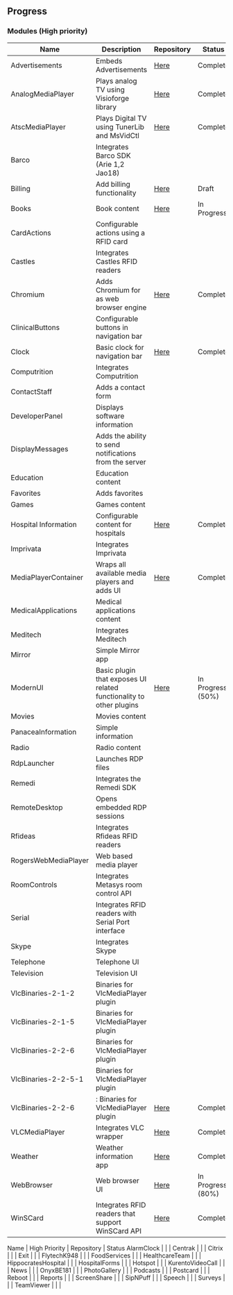 ## Progress

### Modules (High priority)
Name | Description | Repository | Status
--- | --- | --- | --- 
Advertisements | Embeds Advertisements | [Here](https://git.i3inc.ca/Panacea2-1/Panacea.Modules.Advertisements) | Complete
AnalogMediaPlayer | Plays analog TV using Visioforge library | [Here](https://git.i3inc.ca/Panacea2-1/Panacea.Modules.AnalogMediaPlayer) | Complete
AtscMediaPlayer | Plays Digital TV using TunerLib and MsVidCtl | [Here](https://git.i3inc.ca/Panacea2-1/Panacea.Modules.AtscMediaPlayer) | Complete
Barco | Integrates Barco SDK (Arie 1,2 Jao18) | |
Billing | Add billing functionality | [Here](https://git.i3inc.ca/Panacea2-1/Panacea.Modules.Billing) | Draft
Books | Book content | [Here](https://git.i3inc.ca/Panacea2-1/Panacea.Modules.Books) | In Progress
CardActions | Configurable actions using a RFID card | |
Castles | Integrates Castles RFID readers  | |
Chromium | Adds Chromium for as web browser engine | [Here](https://git.i3inc.ca/Panacea2-1/Panacea.Modules.Chromium) | Complete
ClinicalButtons | Configurable buttons in navigation bar | |
Clock | Basic clock for navigation bar | [Here](https://git.i3inc.ca/Panacea2-1/Panacea.Modules.Clock) | Complete
Computrition | Integrates Computrition | |
ContactStaff | Adds a contact form | |
DeveloperPanel | Displays software information | |
DisplayMessages | Adds the ability to send notifications from the server | |
Education | Education content | |
Favorites | Adds favorites | |
Games | Games content | |
Hospital Information | Configurable content for hospitals | [Here](https://git.i3inc.ca/Panacea2-1/Panacea.Modules.HospitalInformation) | Complete
Imprivata | Integrates Imprivata | |
MediaPlayerContainer | Wraps all available media players and adds UI | [Here](https://git.i3inc.ca/Panacea2-1/Panacea.Modules.MediaPlayerContainer) | Complete
MedicalApplications | Medical applications content | |
Meditech | Integrates Meditech | |
Mirror | Simple Mirror app | |
ModernUI | Basic plugin that exposes UI related functionality to other plugins | [Here](https://git.i3inc.ca/Panacea2-1/Panacea.Modules.ModernUi) | In Progress (50%)
Movies | Movies content | |
PanaceaInformation | Simple information | |
Radio | Radio content | |
RdpLauncher | Launches RDP files | |
Remedi | Integrates the Remedi SDK | |
RemoteDesktop | Opens embedded RDP sessions | |
Rfideas | Integrates Rfideas RFID readers | |
RogersWebMediaPlayer | Web based media player | |
RoomControls | Integrates Metasys room control API | |
Serial | Integrates RFID readers with Serial Port interface | |
Skype | Integrates Skype | |
Telephone | Telephone UI | |
Television | Television UI | |
VlcBinaries-2-1-2 | Binaries for VlcMediaPlayer plugin |  | 
VlcBinaries-2-1-5 | Binaries for VlcMediaPlayer plugin |  | 
VlcBinaries-2-2-6 | Binaries for VlcMediaPlayer plugin
VlcBinaries-2-2-5-1 | Binaries for VlcMediaPlayer plugin |  | 
VlcBinaries-2-2-6 |: Binaries for VlcMediaPlayer plugin | [Here](https://git.i3inc.ca/Panacea2-1/Panacea.Modules.VlcBinaries-2-2-6) | Complete
VLCMediaPlayer | Integrates VLC wrapper | [Here](https://git.i3inc.ca/Panacea2-1/Panacea.Modules.VlcMediaPlayer) | Complete
Weather | Weather information app | [Here](https://git.i3inc.ca/Panacea2-1/Panacea.Modules.Weather) | Complete
WebBrowser | Web browser UI | [Here](https://git.i3inc.ca/Panacea2-1/Panacea.Modules.WebBrowser) | In Progress (80%)
WinSCard | Integrates RFID readers that support WinSCard API | [Here](https://git.i3inc.ca/Panacea2-1/Panacea.Modules.WinSCard) | Complete

Name | High Priority | Repository | Status
AlarmClock | | |
Centrak | | |
Citrix | | |
Exit | | |
FlytechK948 | | |
FoodServices | | |
HealthcareTeam | | |
HippocratesHospital | | |
HospitalForms | | |
Hotspot | | |
KurentoVideoCall | | |
News | | |
OnyxBE181 | | |
PhotoGallery | | |
Podcasts | | |
Postcard | | |
Reboot | | |
Reports | | |
ScreenShare | | |
SipNPuff | | |
Speech | | |
Surveys | | |
TeamViewer | | |

